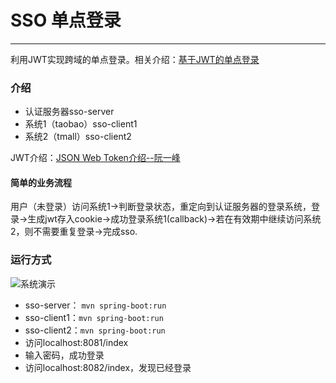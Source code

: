 # SSO 单点登录
----

利用JWT实现跨域的单点登录。相关介绍：[基于JWT的单点登录](https://www.lombok.ink/archives/24.html)

### 介绍
* 认证服务器sso-server
* 系统1（taobao）sso-client1
* 系统2（tmall）sso-client2

JWT介绍：[JSON Web Token介绍--阮一峰](http://www.ruanyifeng.com/blog/2018/07/json_web_token-tutorial.html)

#### 简单的业务流程
用户（未登录）访问系统1->判断登录状态，重定向到认证服务器的登录系统，登录->生成jwt存入cookie->成功登录系统1(callback)->若在有效期中继续访问系统2，则不需要重复登录->完成sso.

### 运行方式

![系统演示](http://p4ufy81u9.bkt.clouddn.com/sso.gif)
* sso-server： `mvn spring-boot:run`
* sso-client1：`mvn spring-boot:run`
* sso-client2：`mvn spring-boot:run`
* 访问localhost:8081/index
* 输入密码，成功登录
* 访问localhost:8082/index，发现已经登录
